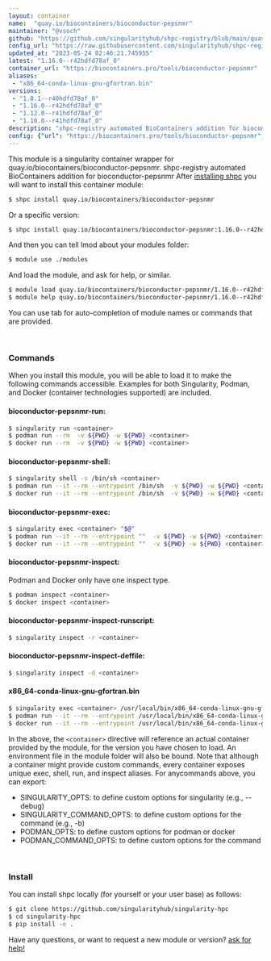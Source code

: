 ```yaml
---
layout: container
name:  "quay.io/biocontainers/bioconductor-pepsnmr"
maintainer: "@vsoch"
github: "https://github.com/singularityhub/shpc-registry/blob/main/quay.io/biocontainers/bioconductor-pepsnmr/container.yaml"
config_url: "https://raw.githubusercontent.com/singularityhub/shpc-registry/main/quay.io/biocontainers/bioconductor-pepsnmr/container.yaml"
updated_at: "2023-05-24 02:46:21.745955"
latest: "1.16.0--r42hdfd78af_0"
container_url: "https://biocontainers.pro/tools/bioconductor-pepsnmr"
aliases:
 - "x86_64-conda-linux-gnu-gfortran.bin"
versions:
 - "1.8.1--r40hdfd78af_0"
 - "1.16.0--r42hdfd78af_0"
 - "1.12.0--r41hdfd78af_0"
 - "1.10.0--r41hdfd78af_0"
description: "shpc-registry automated BioContainers addition for bioconductor-pepsnmr"
config: {"url": "https://biocontainers.pro/tools/bioconductor-pepsnmr", "maintainer": "@vsoch", "description": "shpc-registry automated BioContainers addition for bioconductor-pepsnmr", "latest": {"1.16.0--r42hdfd78af_0": "sha256:6d3629f1beff352624bf2a907051445566395aabe753a88626b2f2cd2abc0557"}, "tags": {"1.8.1--r40hdfd78af_0": "sha256:13d4abb1f5d7723fc898b4dc91e8d00a4ead606cc8e751a6efe5ea1866444651", "1.16.0--r42hdfd78af_0": "sha256:6d3629f1beff352624bf2a907051445566395aabe753a88626b2f2cd2abc0557", "1.12.0--r41hdfd78af_0": "sha256:ea1af7fd320eac8d0e6691fbcf5a0b1797cc81530bd4a87f87ec0a4e8451fc3d", "1.10.0--r41hdfd78af_0": "sha256:0850fb4e7ea0aab6f7f99998c69a2fe67a5edbb3e6276be65a832b821cdc0694"}, "docker": "quay.io/biocontainers/bioconductor-pepsnmr", "aliases": {"x86_64-conda-linux-gnu-gfortran.bin": "/usr/local/bin/x86_64-conda-linux-gnu-gfortran.bin"}}
---
```


This module is a singularity container wrapper for quay.io/biocontainers/bioconductor-pepsnmr.
shpc-registry automated BioContainers addition for bioconductor-pepsnmr
After [installing shpc](#install) you will want to install this container module:


```bash
$ shpc install quay.io/biocontainers/bioconductor-pepsnmr
```

Or a specific version:

```bash
$ shpc install quay.io/biocontainers/bioconductor-pepsnmr:1.16.0--r42hdfd78af_0
```

And then you can tell lmod about your modules folder:

```bash
$ module use ./modules
```

And load the module, and ask for help, or similar.

```bash
$ module load quay.io/biocontainers/bioconductor-pepsnmr/1.16.0--r42hdfd78af_0
$ module help quay.io/biocontainers/bioconductor-pepsnmr/1.16.0--r42hdfd78af_0
```

You can use tab for auto-completion of module names or commands that are provided.

<br>

### Commands

When you install this module, you will be able to load it to make the following commands accessible.
Examples for both Singularity, Podman, and Docker (container technologies supported) are included.

#### bioconductor-pepsnmr-run:

```bash
$ singularity run <container>
$ podman run --rm  -v ${PWD} -w ${PWD} <container>
$ docker run --rm  -v ${PWD} -w ${PWD} <container>
```

#### bioconductor-pepsnmr-shell:

```bash
$ singularity shell -s /bin/sh <container>
$ podman run --it --rm --entrypoint /bin/sh  -v ${PWD} -w ${PWD} <container>
$ docker run --it --rm --entrypoint /bin/sh  -v ${PWD} -w ${PWD} <container>
```

#### bioconductor-pepsnmr-exec:

```bash
$ singularity exec <container> "$@"
$ podman run --it --rm --entrypoint ""  -v ${PWD} -w ${PWD} <container> "$@"
$ docker run --it --rm --entrypoint ""  -v ${PWD} -w ${PWD} <container> "$@"
```

#### bioconductor-pepsnmr-inspect:

Podman and Docker only have one inspect type.

```bash
$ podman inspect <container>
$ docker inspect <container>
```

#### bioconductor-pepsnmr-inspect-runscript:

```bash
$ singularity inspect -r <container>
```

#### bioconductor-pepsnmr-inspect-deffile:

```bash
$ singularity inspect -d <container>
```


#### x86_64-conda-linux-gnu-gfortran.bin

```bash
$ singularity exec <container> /usr/local/bin/x86_64-conda-linux-gnu-gfortran.bin
$ podman run --it --rm --entrypoint /usr/local/bin/x86_64-conda-linux-gnu-gfortran.bin   -v ${PWD} -w ${PWD} <container> -c " $@"
$ docker run --it --rm --entrypoint /usr/local/bin/x86_64-conda-linux-gnu-gfortran.bin   -v ${PWD} -w ${PWD} <container> -c " $@"
```



In the above, the `<container>` directive will reference an actual container provided
by the module, for the version you have chosen to load. An environment file in the
module folder will also be bound. Note that although a container
might provide custom commands, every container exposes unique exec, shell, run, and
inspect aliases. For anycommands above, you can export:

 - SINGULARITY_OPTS: to define custom options for singularity (e.g., --debug)
 - SINGULARITY_COMMAND_OPTS: to define custom options for the command (e.g., -b)
 - PODMAN_OPTS: to define custom options for podman or docker
 - PODMAN_COMMAND_OPTS: to define custom options for the command

<br>

### Install

You can install shpc locally (for yourself or your user base) as follows:

```bash
$ git clone https://github.com/singularityhub/singularity-hpc
$ cd singularity-hpc
$ pip install -e .
```

Have any questions, or want to request a new module or version? [ask for help!](https://github.com/singularityhub/singularity-hpc/issues)